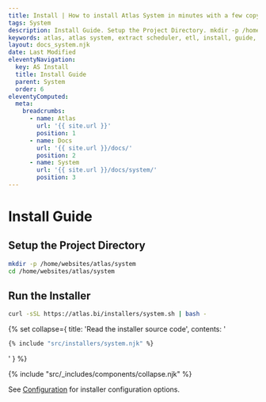 ```yaml
---
title: Install | How to install Atlas System in minutes with a few copy/paste commands
tags: System
description: Install Guide. Setup the Project Directory. mkdir -p /home/websites/atlas/system. Run the Installer curl -sSL https://atlas.bi/installers/system.sh | bash -. See Configuration for installer configuration options.
keywords: atlas, atlas system, extract scheduler, etl, install, guide, ubuntu server
layout: docs_system.njk
date: Last Modified
eleventyNavigation:
  key: AS Install
  title: Install Guide
  parent: System
  order: 6
eleventyComputed:
  meta:
    breadcrumbs:
      - name: Atlas
        url: '{{ site.url }}'
        position: 1
      - name: Docs
        url: '{{ site.url }}/docs/'
        position: 2
      - name: System
        url: '{{ site.url }}/docs/system/'
        position: 3
---
```


# Install Guide

## Setup the Project Directory

```bash
mkdir -p /home/websites/atlas/system
cd /home/websites/atlas/system
```

## Run the Installer

```bash
curl -sSL https://atlas.bi/installers/system.sh | bash -
```

{% set collapse={
title: 'Read the installer source code',
contents: '

```bash
{% include "src/installers/system.njk" %}
```

'
} %}

{% include "src/\_includes/components/collapse.njk" %}

See [Configuration](/docs/system/install/configuration/) for installer configuration options.
